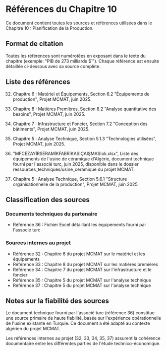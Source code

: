 # Références du Chapitre 10

Ce document contient toutes les sources et références utilisées dans le Chapitre 10 : Planification de la Production.

## Format de citation

Toutes les références sont numérotées en exposant dans le texte du chapitre (exemple: "PIB de 273 milliards $¹").
Chaque référence est ensuite détaillée ci-dessous avec sa source complète.

## Liste des références

32. Chapitre 6 : Matériel et Équipements, Section 6.2 "Équipements de production", Projet MCMAT, juin 2025.

33. Chapitre 8 : Matières Premières, Section 8.2 "Analyse quantitative des besoins", Projet MCMAT, juin 2025.

34. Chapitre 7 : Infrastructure et Foncier, Section 7.2 "Conception des bâtiments", Projet MCMAT, juin 2025.

35. Chapitre 5 : Analyse Technique, Section 5.1.3 "Technologies utilisées", Projet MCMAT, juin 2025.

36. "MFCEZAYİRSERAMİKFABRİKASIÇAIŞMASIok.xlsx", Liste des équipements de l'usine de céramique d'Algérie, document technique fourni par l'associé turc, juin 2025, disponible dans le dossier ressources_techniques/usine_ceramique du projet MCMAT.

37. Chapitre 5 : Analyse Technique, Section 5.6.1 "Structure organisationnelle de la production", Projet MCMAT, juin 2025.

## Classification des sources

### Documents techniques du partenaire
- Référence 36 : Fichier Excel détaillant les équipements fourni par l'associé turc

### Sources internes au projet
- Référence 32 : Chapitre 6 du projet MCMAT sur le matériel et les équipements
- Référence 33 : Chapitre 8 du projet MCMAT sur les matières premières
- Référence 34 : Chapitre 7 du projet MCMAT sur l'infrastructure et le foncier
- Référence 35 : Chapitre 5 du projet MCMAT sur l'analyse technique
- Référence 37 : Chapitre 5 du projet MCMAT sur l'analyse technique

## Notes sur la fiabilité des sources

Le document technique fourni par l'associé turc (référence 36) constitue une source primaire de haute fiabilité, basée sur l'expérience opérationnelle de l'usine existante en Turquie. Ce document a été adapté au contexte algérien du projet MCMAT.

Les références internes au projet (32, 33, 34, 35, 37) assurent la cohérence documentaire entre les différentes parties de l'étude technico-économique.
